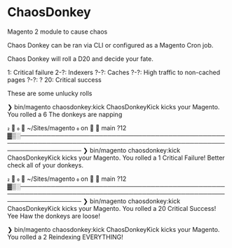 # ChaosDonkey
Magento 2 module to cause chaos

Chaos Donkey can be ran via CLI or configured as a Magento Cron job.

Chaos Donkey will roll a D20 and decide your fate.

1: Critical failure
2-?: Indexers
?-?: Caches
?-?: High traffic to non-cached pages
?-?: ?
20: Critical success

These are some unlucky rolls

❯ bin/magento chaosdonkey:kick
ChaosDonkeyKick kicks your Magento. You rolled a 6
The donkeys are napping

    ~/Sites/magento  on   main ?12 ▓▒░──────────────────────────────────────────────────────────────────────────────────────────────────────────────────
❯ bin/magento chaosdonkey:kick
ChaosDonkeyKick kicks your Magento. You rolled a 1
Critical Failure! Better check all of your donkeys.

    ~/Sites/magento  on   main ?12 ▓▒░──────────────────────────────────────────────────────────────────────────────────────────────────────────────────
❯ bin/magento chaosdonkey:kick
ChaosDonkeyKick kicks your Magento. You rolled a 20
Critical Success! Yee Haw the donkeys are loose!

❯ bin/magento chaosdonkey:kick
ChaosDonkeyKick kicks your Magento. You rolled a 2
Reindexing EVERYTHING!
